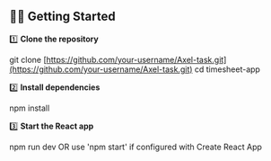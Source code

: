 ## 🧑‍💻 Getting Started

1️⃣ **Clone the repository**

git clone [https://github.com/your-username/Axel-task.git](https://github.com/your-username/Axel-task.git)
cd timesheet-app

2️⃣ **Install dependencies**

npm install

3️⃣ **Start the React app**

npm run dev
OR use 'npm start' if configured with Create React App
